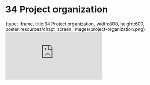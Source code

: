 # 34 Project organization
 
{type: iframe, title:34 Project organization, width:800, height:600, poster:resources/chapt_screen_images/project-organization.png}
![](https://datatrail-jhu.github.io/DataTrail/no_toc/project-organization.html)
 

 
